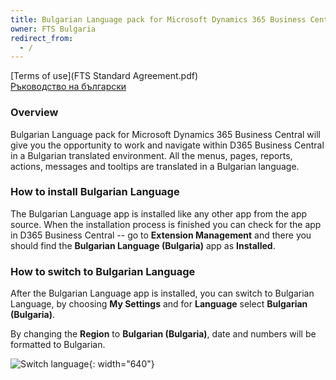 ```yaml
---
title: Bulgarian Language pack for Microsoft Dynamics 365 Business Central
owner: FTS Bulgaria
redirect_from:
  - /
---
```

[Terms of use](FTS Standard Agreement.pdf)<br/>
[Ръководство на български](../bg/index.html)

### Overview

Bulgarian Language pack for Microsoft Dynamics 365 Business Central will give you the opportunity to work and navigate within D365 Business Central in a Bulgarian translated environment. All the menus, pages, reports, actions, messages and tooltips are translated in a Bulgarian language.

### How to install Bulgarian Language

The Bulgarian Language app is installed like any other app from the app source. When the installation process is finished you can check for the app in D365 Business Central -- go to **Extension Management** and there you should find the **Bulgarian Language (Bulgaria)** app as **Installed**.

### How to switch to Bulgarian Language

After the Bulgarian Language app is installed, you can switch to Bulgarian Language, by choosing **My Settings** and for **Language** select **Bulgarian (Bulgaria)**.

By changing the **Region** to **Bulgarian (Bulgaria)**, date and numbers will be formatted to Bulgarian.

![Switch language](/media/image1.png){: width="640"}


